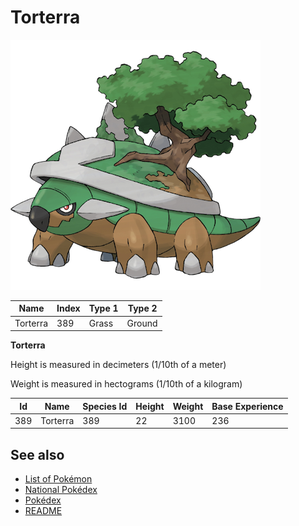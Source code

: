 # Torterra


![Torterra](images/389.png)

| **Name** | **Index** | **Type 1** | **Type 2** |
|----|----|----|----|
| Torterra | 389 | Grass | Ground  |

**Torterra** 


Height is measured in decimeters (1/10th of a meter)

Weight is measured in hectograms (1/10th of a kilogram)

| **Id** | **Name** | **Species Id** | **Height** | **Weight** | **Base Experience** |
|--------|----------|----------------|------------|------------|---------------------|
| 389 | Torterra | 389 | 22 | 3100 | 236 |


## See also

- [List of Pokémon](../pokemon.md)
- [National Pokédex](../national_pokedex.md)
- [Pokédex](../pokedex.md)
- [README](../README.md)

